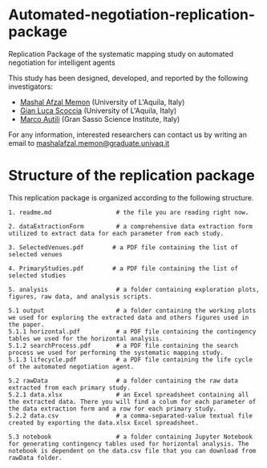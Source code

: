 # Automated-negotiation-replication-package
Replication Package of the systematic mapping study on automated negotiation for intelligent agents

This study has been designed, developed, and reported by the following investigators:

- [Mashal Afzal Memon](https://scholar.google.com/citations?user=Mnu_k-8AAAAJ&hl=en) (University of L'Aquila, Italy)
- [Gian Luca Scoccia](https://scholar.google.com/citations?user=y8EX4DAAAAAJ&hl=en) (University of L'Aquila, Italy)
- [Marco Autili](https://scholar.google.com/citations?user=s8F7eWIAAAAJ&hl=en&oi=ao) (Gran Sasso Science Institute, Italy)

For any information, interested researchers can contact us by writing an email to [mashalafzal.memon@graduate.univaq.it](mailto:mashalafzal.memon@graduate.univaq.it)

# Structure of the replication package
This replication package is organized according to the following structure.
```
1. readme.md                  # the file you are reading right now.

2. dataExtractionForm         # a comprehensive data extraction form utilized to extract data for each parameter from each study.

3. SelectedVenues.pdf        # a PDF file containing the list of selected venues

4. PrimaryStudies.pdf        # a PDF file containing the list of selected studies

5. analysis                   # a folder containing exploration plots, figures, raw data, and analysis scripts.

5.1 output                    # a folder containing the working plots we used for exploring the extracted data and others figures used in the paper.
5.1.1 horizontal.pdf          # a PDF file containing the contingency tables we used for the horizontal analysis.
5.1.2 searchProcess.pdf       # a PDF file containing the search process we used for performing the systematic mapping study.
5.1.3 lifecycle.pdf           # a PDF file containing the life cycle of the automated negotiation agent.

5.2 rawData                   # a folder containing the raw data extracted from each primary study.
5.2.1 data.xlsx               # an Excel spreadsheet containing all the extracted data. There you will find a colum for each parameter of the data extraction form and a row for each primary study.
5.2.2 data.csv                # a comma-separated-value textual file created by exporting the data.xlsx Excel spreadsheet.

5.3 notebook                  # a folder containing Jupyter Notebook for generating contingency tables used for horizontal analysis. The notebook is dependent on the data.csv file that you can download from rawData folder.
```
 
